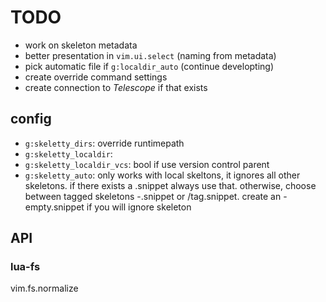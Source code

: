 # TODO
* work on skeleton metadata
* better presentation in `vim.ui.select` (naming from metadata)
* pick automatic file if `g:localdir_auto` (continue developting)
* create override command settings
* create connection to _Telescope_ if that exists

## config
* `g:skeletty_dirs`: override runtimepath
* `g:skeletty_localdir`: 
* `g:skeletty_localdir_vcs`: bool if use version control parent
* `g:skeletty_auto`: only works with local skeltons, it ignores all other skeletons. 
  if there exists a <ft>.snippet always use that. otherwise, choose between tagged 
  skeletons <tf>-<tag>.snippet or <ft>/tag.snippet. create an <ft>-empty.snippet if
  you will ignore skeleton

## API
### lua-fs
vim.fs.normalize
